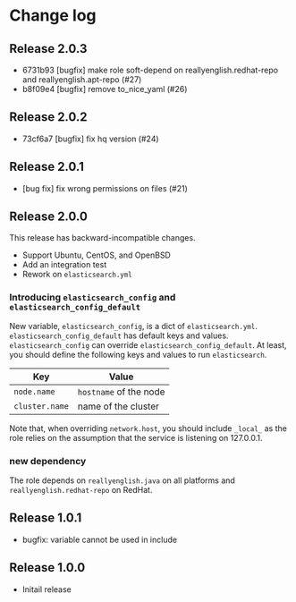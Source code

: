 # Change log

## Release 2.0.3

* 6731b93 [bugfix] make role soft-depend on reallyenglish.redhat-repo and reallyenglish.apt-repo (#27)
* b8f09e4 [bugfix] remove to_nice_yaml (#26)

## Release 2.0.2

* 73cf6a7 [bugfix] fix hq version (#24)

## Release 2.0.1

* [bug fix] fix wrong permissions on files (#21)

## Release 2.0.0

This release has backward-incompatible changes.

* Support Ubuntu, CentOS, and OpenBSD
* Add an integration test
* Rework on `elasticsearch.yml`

### Introducing `elasticsearch_config` and `elasticsearch_config_default`

New variable, `elasticsearch_config`, is a dict of `elasticsearch.yml`.
`elasticsearch_config_default` has default keys and values.
`elasticsearch_config` can override `elasticsearch_config_default`. At least,
you should define the following keys and values to run `elasticsearch`.

| Key            | Value                  |
|----------------|------------------------|
| `node.name`    | `hostname` of the node |
| `cluster.name` | name of the cluster    |

Note that, when overriding `network.host`, you should include `_local_` as the
role relies on the assumption that the service is listening on 127.0.0.1.

### new dependency

The role depends on `reallyenglish.java` on all platforms and
`reallyenglish.redhat-repo` on RedHat.

## Release 1.0.1

* bugfix: variable cannot be used in include

## Release 1.0.0

* Initail release
